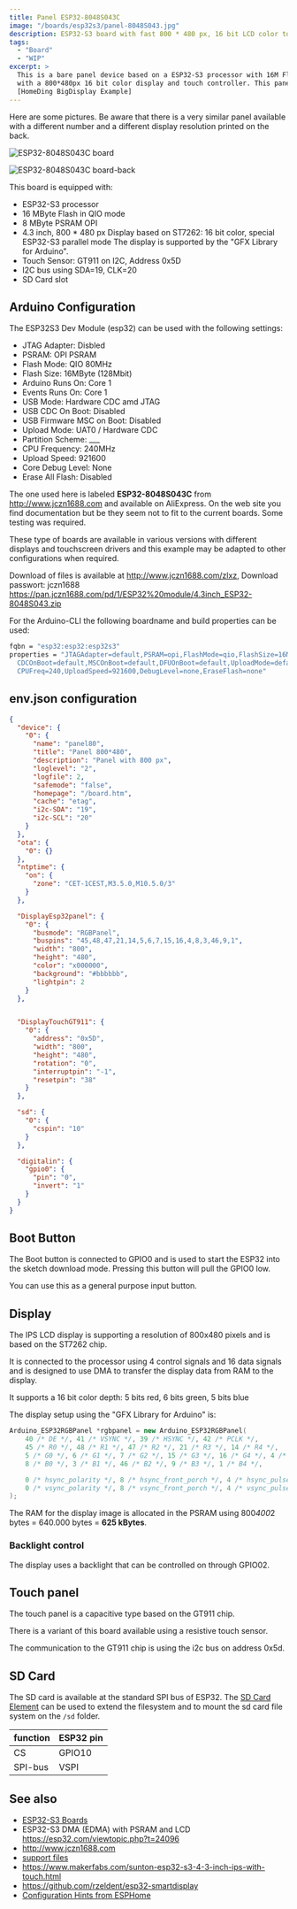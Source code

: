 ```yaml
---
title: Panel ESP32-8048S043C
image: "/boards/esp32s3/panel-8048S043.jpg"
description: ESP32-S3 board with fast 800 * 480 px, 16 bit LCD color touch display
tags:
  - "Board"
  - "WIP"
excerpt: >
  This is a bare panel device based on a ESP32-S3 processor with 16M Flash and 8M PSRAM Memory in combination
  with a 800*480px 16 bit color display and touch controller. This panel is supported by the
  [HomeDing BigDisplay Example]
---
```


Here are some pictures. Be aware that there is a very similar panel available with a different
number and a different display resolution printed on the back.

![ESP32-8048S043C board](panel-8048S043.jpg)

![ESP32-8048S043C board-back](panel-8048S043back.jpg)

This board is equipped with:

* ESP32-S3 processor
* 16 MByte Flash in QIO mode
* 8 MByte PSRAM OPI
* 4.3 inch, 800 * 480 px Display based on ST7262: 16 bit color, special ESP32-S3 parallel mode
  The display is supported by the "GFX Library for Arduino".
* Touch Sensor: GT911 on I2C, Address 0x5D
* I2C bus using SDA=19, CLK=20
* SD Card slot

## Arduino Configuration

The ESP32S3 Dev Module (esp32) can be used with the following settings:

* JTAG Adapter: Disbled
* PSRAM: OPI PSRAM
* Flash Mode: QIO 80MHz
* Flash Size: 16MByte (128Mbit)
* Arduino Runs On: Core 1
* Events Runs On: Core 1
* USB Mode: Hardware CDC amd JTAG
* USB CDC On Boot: Disabled
* USB Firmware MSC on Boot: Disabled
* Upload Mode: UAT0 / Hardware CDC
* Partition Scheme: ___
* CPU Frequency: 240MHz
* Upload Speed: 921600
* Core Debug Level: None
* Erase All Flash: Disabled

The one used here is labeled **ESP32-8048S043C** from <http://www.jczn1688.com> and available
on AliExpress. On the web site you find documentation but be they seem not to fit to the current boards. Some testing was required.

These type of boards are available in various versions with different displays and touchscreen
drivers and this example may be adapted to other configurations when required.

Download of files is available at <http://www.jczn1688.com/zlxz>, Download passwort: jczn1688  
<https://pan.jczn1688.com/pd/1/ESP32%20module/4.3inch_ESP32-8048S043.zip>

For the Arduino-CLI the following boardname and build properties can be used:

```bash
fqbn = "esp32:esp32:esp32s3"
properties = "JTAGAdapter=default,PSRAM=opi,FlashMode=qio,FlashSize=16M,LoopCore=1,EventsCore=1,USBMode=hwcdc,
  CDCOnBoot=default,MSCOnBoot=default,DFUOnBoot=default,UploadMode=default,PartitionScheme=fatflash,
  CPUFreq=240,UploadSpeed=921600,DebugLevel=none,EraseFlash=none"
```


## env.json configuration

```json
{
  "device": {
    "0": {
      "name": "panel80",
      "title": "Panel 800*480",
      "description": "Panel with 800 px",
      "loglevel": "2",
      "logfile": 2,
      "safemode": "false",
      "homepage": "/board.htm",
      "cache": "etag",
      "i2c-SDA": "19",
      "i2c-SCL": "20"
    }
  },
  "ota": {
    "0": {}
  },
  "ntptime": {
    "on": {
      "zone": "CET-1CEST,M3.5.0,M10.5.0/3"
    }
  },

  "DisplayEsp32panel": {
    "0": {
      "busmode": "RGBPanel",
      "buspins": "45,48,47,21,14,5,6,7,15,16,4,8,3,46,9,1",
      "width": "800",
      "height": "480",
      "color": "x000000",
      "background": "#bbbbbb",
      "lightpin": 2
    }
  },


  "DisplayTouchGT911": {
    "0": {
      "address": "0x5D",
      "width": "800",
      "height": "480",
      "rotation": "0",
      "interruptpin": "-1",
      "resetpin": "38"
    }
  },

  "sd": {
    "0": {
      "cspin": "10"
    }
  },

  "digitalin": {
    "gpio0": {
      "pin": "0",
      "invert": "1"
    }
  }
}
```


## Boot Button

The Boot button is connected to GPIO0 and is used to start the ESP32 into the sketch download mode.
Pressing this button will pull the GPIO0 low.

You can use this as a general purpose input button.


## Display

The IPS LCD display is supporting a resolution of 800x480 pixels and is based on the ST7262 chip.  

It is connected to the processor using 4 control signals and 16 data signals and is designed to
use DMA to transfer the display data from RAM to the display.

It supports a 16 bit color depth: 5 bits red, 6 bits green, 5 bits blue

The display setup using the "GFX Library for Arduino" is:

```cpp
Arduino_ESP32RGBPanel *rgbpanel = new Arduino_ESP32RGBPanel(
    40 /* DE */, 41 /* VSYNC */, 39 /* HSYNC */, 42 /* PCLK */,
    45 /* R0 */, 48 /* R1 */, 47 /* R2 */, 21 /* R3 */, 14 /* R4 */,
    5 /* G0 */, 6 /* G1 */, 7 /* G2 */, 15 /* G3 */, 16 /* G4 */, 4 /* G5 */,
    8 /* B0 */, 3 /* B1 */, 46 /* B2 */, 9 /* B3 */, 1 /* B4 */,

    0 /* hsync_polarity */, 8 /* hsync_front_porch */, 4 /* hsync_pulse_width */, 8 /* hsync_back_porch */,
    0 /* vsync_polarity */, 8 /* vsync_front_porch */, 4 /* vsync_pulse_width */, 8 /* vsync_back_porch */
);
```

The RAM for the display image is allocated in the PSRAM using 800*400*2 bytes = 640.000 bytes = **625 kBytes**.


### Backlight control

The display uses a backlight that can be controlled on through GPIO02.


## Touch panel

The touch panel is a capacitive type based on the GT911 chip.

There is a variant of this board available using a resistive touch sensor.

The communication to the GT911 chip is using the i2c bus on address 0x5d.


## SD Card

The SD card is available at the standard SPI bus of ESP32. The
[SD Card Element](/elements/sd.md) can be used to extend the filesystem
and to mount the sd card file system on the `/sd` folder.

| function | ESP32 pin |
| -------- | --------- |
| CS       | GPIO10    |
| SPI-bus  | VSPI      |


## See also

* [ESP32-S3 Boards](/boards/esp32s3/index.md)
* ESP32-S3 DMA (EDMA) with PSRAM and LCD  <https://esp32.com/viewtopic.php?t=24096>
* <http://www.jczn1688.com>
* [support files](http://pan.jczn1688.com/1/ESP32%20module)
* <https://www.makerfabs.com/sunton-esp32-s3-4-3-inch-ips-with-touch.html>
* <https://github.com/rzeldent/esp32-smartdisplay>
* [Configuration Hints from ESPHome](https://esphome.io/components/display/rpi_dpi_rgb)
